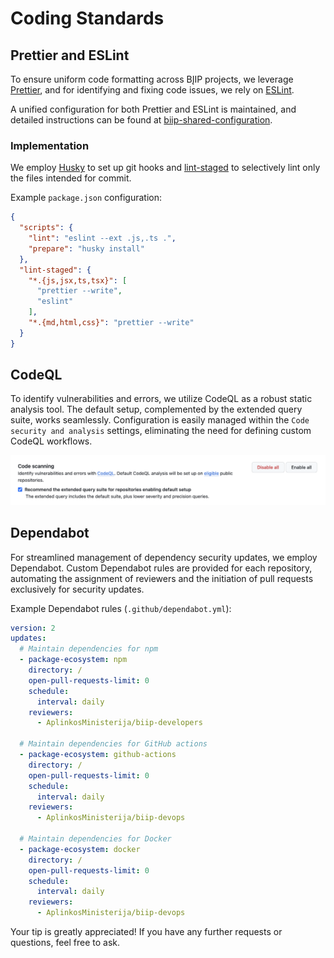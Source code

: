 # Coding Standards

## Prettier and ESLint

To ensure uniform code formatting across BĮIP projects, we leverage [Prettier](https://prettier.io/), and for
identifying and fixing code issues, we rely on [ESLint](https://eslint.org/).

A unified configuration for both Prettier and ESLint is maintained, and detailed instructions can be found
at [biip-shared-configuration](https://github.com/AplinkosMinisterija/biip-shared-configuration).

### Implementation

We employ [Husky](https://github.com/typicode/husky) to set up git hooks
and [lint-staged](https://github.com/lint-staged/lint-staged) to selectively lint only the files intended for commit.

Example `package.json` configuration:

```json
{
  "scripts": {
    "lint": "eslint --ext .js,.ts .",
    "prepare": "husky install"
  },
  "lint-staged": {
    "*.{js,jsx,ts,tsx}": [
      "prettier --write",
      "eslint"
    ],
    "*.{md,html,css}": "prettier --write"
  }
}
```

## CodeQL

To identify vulnerabilities and errors, we utilize CodeQL as a robust static analysis tool. The default setup,
complemented by the extended query suite, works seamlessly. Configuration is easily managed within
the `Code security and analysis` settings, eliminating the need for defining custom CodeQL workflows.

![CodeQL GitHub Integration](images/codeql-github.png)

## Dependabot

For streamlined management of dependency security updates, we employ Dependabot. Custom Dependabot rules are provided
for each repository, automating the assignment of reviewers and the initiation of pull requests exclusively for security
updates.

Example Dependabot rules (`.github/dependabot.yml`):

```yaml
version: 2
updates:
  # Maintain dependencies for npm
  - package-ecosystem: npm
    directory: /
    open-pull-requests-limit: 0
    schedule:
      interval: daily
    reviewers:
      - AplinkosMinisterija/biip-developers

  # Maintain dependencies for GitHub actions
  - package-ecosystem: github-actions
    directory: /
    open-pull-requests-limit: 0
    schedule:
      interval: daily
    reviewers:
      - AplinkosMinisterija/biip-devops

  # Maintain dependencies for Docker
  - package-ecosystem: docker
    directory: /
    open-pull-requests-limit: 0
    schedule:
      interval: daily
    reviewers:
      - AplinkosMinisterija/biip-devops
```

Your tip is greatly appreciated! If you have any further requests or questions, feel free to ask.
